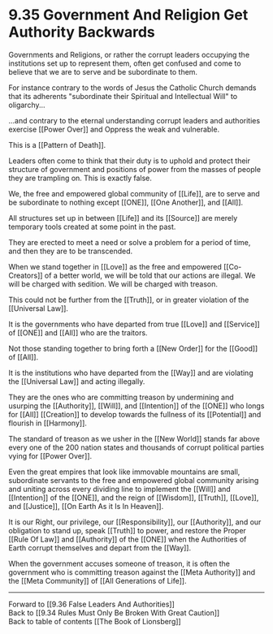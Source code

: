 # 9.35 Government And Religion Get Authority Backwards

Governments and Religions, or rather the corrupt leaders occupying the institutions set up to represent them, often get confused and come to believe that we are to serve and be subordinate to them. 

For instance contrary to the words of Jesus the Catholic Church demands that its adherents "subordinate their Spiritual and Intellectual Will" to oligarchy... 

...and contrary to the eternal understanding corrupt leaders and authorities exercise [[Power Over]] and Oppress the weak and vulnerable. 

This is a [[Pattern of Death]]. 

Leaders often come to think that their duty is to uphold and protect their structure of government and positions of power from the masses of people they are trampling on. This is exactly false.

We, the free and empowered global community of [[Life]], are to serve and be subordinate to nothing except [[ONE]], [[One Another]], and [[All]].  

All structures set up in between [[Life]] and its [[Source]] are merely temporary tools created at some point in the past. 

They are erected to meet a need or solve a problem for a period of time, and then they are to be transcended.

When we stand together in [[Love]] as the free and empowered [[Co-Creators]] of a better world, we will be told that our actions are illegal. We will be charged with sedition. We will be charged with treason.

This could not be further from the [[Truth]], or in greater violation of the [[Universal Law]]. 

It is the governments who have departed from true [[Love]] and [[Service]] of [[ONE]] and [[All]] who are the traitors. 

Not those standing together to bring forth a [[New Order]] for the [[Good]] of [[All]].  

It is the institutions who have departed from the [[Way]] and are violating the [[Universal Law]] and acting illegally. 

They are the ones who are committing treason by undermining and usurping the [[Authority]], [[Will]], and [[Intention]] of the [[ONE]] who longs for [[All]] [[Creation]] to develop towards the fullness of its [[Potential]] and flourish in [[Harmony]]. 

The standard of treason as we usher in the [[New World]] stands far above every one of the 200 nation states and thousands of corrupt political parties vying for [[Power Over]]. 

Even the great empires that look like immovable mountains are small, subordinate servants to the free and empowered global community arising and uniting across every dividing line to implement the [[Will]] and [[Intention]] of the [[ONE]], and the reign of [[Wisdom]], [[Truth]], [[Love]], and [[Justice]], [[On Earth As it Is In Heaven]]. 

It is our Right, our privilege, our [[Responsibility]], our [[Authority]], and our obligation to stand up, speak [[Truth]] to power, and restore the Proper [[Rule Of Law]] and [[Authority]] of the [[ONE]] when the Authorities of Earth corrupt themselves and depart from the [[Way]]. 

When the government accuses someone of treason, it is often the government who is committing treason against the [[Meta Authority]] and the [[Meta Community]] of [[All Generations of Life]]. 

___

Forward to [[9.36 False Leaders And Authorities]]           
Back to [[9.34 Rules Must Only Be Broken With Great Caution]]                
Back to table of contents [[The Book of Lionsberg]]  